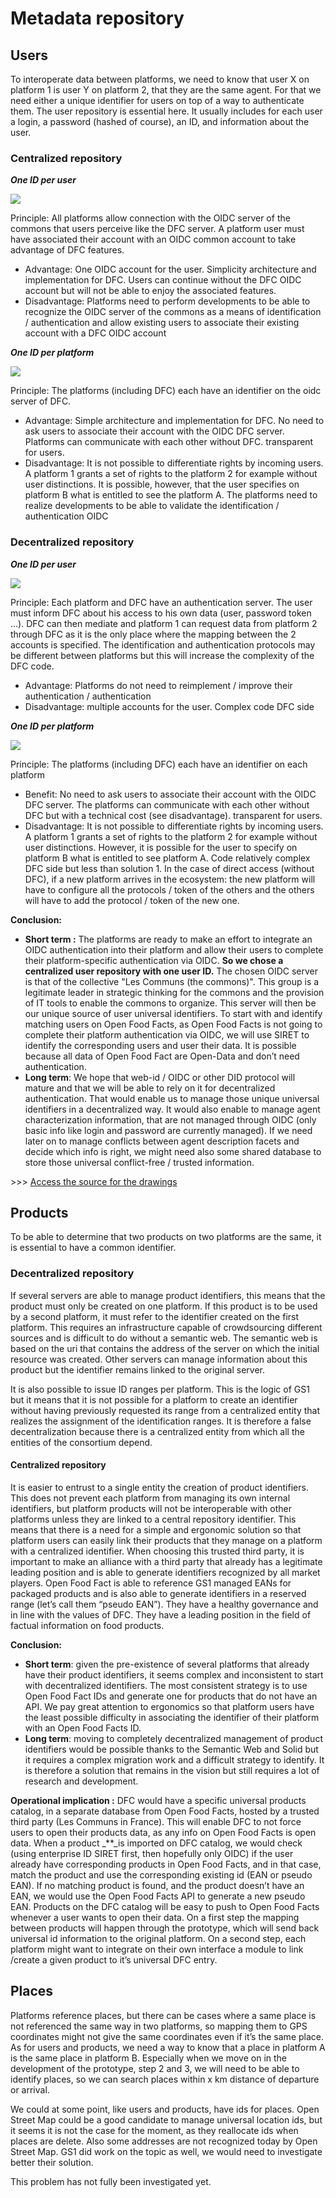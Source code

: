 # Metadata repository

## Users

To interoperate data between platforms, we need to know that user X on platform 1 is user Y on platform 2, that they are the same agent. For that we need either a unique identifier for users on top of a way to authenticate them. The user repository is essential here. It usually includes for each user a login, a password \(hashed of course\), an ID, and information about the user.

### Centralized repository

_**One ID per user**_

![](https://lh3.googleusercontent.com/R3qflqSINbyTah5m4fLWFcD9xuYufUMD09BrinU2rRW0TlPR1crVn_t_-2Ixvf-mtcKVhSnrf9aNX7nD4_wHaGPGYc0vngGJ7_0YvqRzIUXzfyMDou9Kke-YQ6ANztPW3EQGq3SB)

Principle: All platforms allow connection with the OIDC server of the commons that users perceive like the DFC server. A platform user must have associated their account with an OIDC common account to take advantage of DFC features.

* Advantage: One OIDC account for the user. Simplicity architecture and implementation for DFC. Users can continue without the DFC OIDC account but will not be able to enjoy the associated features.
* Disadvantage: Platforms need to perform developments to be able to recognize the OIDC server of the commons as a means of identification / authentication and allow existing users to associate their existing account with a DFC OIDC account

_**One ID per platform**_

![](https://lh5.googleusercontent.com/HdvWJ_hzxaoLw_7o-NXj6bHY02JzPRC51wPb7gQNJUzikY8xJzU0jiSBgKOQOBsl0SphiNmoh6Fk01z8dwNIWMjTzypiIchUFz8i3dKg4zZZ3b3WMIL5au8jpKQ4Wj8x3Ntcjk2y)

Principle: The platforms \(including DFC\) each have an identifier on the oidc server of DFC.

* Advantage: Simple architecture and implementation for DFC. No need to ask users to associate their account with the OIDC DFC server. Platforms can communicate with each other without DFC. transparent for users.
* Disadvantage: It is not possible to differentiate rights by incoming users. A platform 1 grants a set of rights to the platform 2 for example without user distinctions. It is possible, however, that the user specifies on platform B what is entitled to see the platform A. The platforms need to realize developments to be able to validate the identification / authentication OIDC

### Decentralized repository

_**One ID per user**_

![](https://lh6.googleusercontent.com/Vdi82ZngTIlBcxhbOp_VUVpSz4GP2sSEvxtnssNvUhKruIlQQ9Q4ctHH6RuRq-Noi3XVVARgMUMTVlA0Uz5br5k_7JBTqcXmGFr_03olx5EwRKht3IM39NfhZeSdMPQNZRCKRZ42)

Principle: Each platform and DFC have an authentication server. The user must inform DFC about his access to his own data \(user, password token ...\). DFC can then mediate and platform 1 can request data from platform 2 through DFC as it is the only place where the mapping between the 2 accounts is specified. The identification and authentication protocols may be different between platforms but this will increase the complexity of the DFC code.

* Advantage: Platforms do not need to reimplement / improve their authentication / authentication
* Disadvantage: multiple accounts for the user. Complex code DFC side

_**One ID per platform**_

![](https://lh5.googleusercontent.com/Nt4QSohFKuENPQUYkiZ4a1EHSliugRlD2edZAZKcQuxQhpgHytV-U4Ryr9qkk6kTxTqGuemnrsv4e0ehk0Tjc9cFod8vxPMv74l89Iq4VO9ZkIQOeLMPOFhulO-9xz6Tn-Gagct_)

Principle: The platforms \(including DFC\) each have an identifier on each platform

* Benefit: No need to ask users to associate their account with the OIDC DFC server. The platforms can communicate with each other without DFC but with a technical cost \(see disadvantage\). transparent for users.
* Disadvantage: It is not possible to differentiate rights by incoming users. A platform 1 grants a set of rights to the platform 2 for example without user distinctions. However, it is possible for the user to specify on platform B what is entitled to see platform A. Code relatively complex DFC side but less than solution 1. In the case of direct access \(without DFC\), if a new platform arrives in the ecosystem: the new platform will have to configure all the protocols / token of the others and the others will have to add the protocol / token of the new one.

**Conclusion:**

* **Short term :** The platforms are ready to make an effort to integrate an OIDC authentication into their platform and allow their users to complete their platform-specific authentication via OIDC. **So we chose a centralized user repository with one user ID.** The chosen OIDC server is that of the collective "Les Communs \(the commons\)". This group is a legitimate leader in strategic thinking for the commons and the provision of IT tools to enable the commons to organize. This server will then be our unique source of user universal identifiers. To start with and identify matching users on Open Food Facts, as Open Food Facts is not going to complete their platform authentication via OIDC, we will use SIRET to identify the corresponding users and user their data. It is possible because all data of Open Food Fact are Open-Data and don’t need authentication.
* **Long term**: We hope that web-id / OIDC or other DID protocol will mature and that we will be able to rely on it for decentralized authentication. That would enable us to manage those unique universal identifiers in a decentralized way. It would also enable to manage agent characterization information, that are not managed through OIDC \(only basic info like login and password are currently managed\). If we need later on to manage conflicts between agent description facets and decide which info is right, we might need also some shared database to store those universal conflict-free / trusted information.

&gt;&gt;&gt; [Access the source for the drawings](https://www.draw.io/?state=%7B%22ids%22:%5B%221Zia2iwl-GkYc77qowCU0kHNzVNgQqa9V%22%5D,%22action%22:%22open%22,%22userId%22:%22115151052281975084839%22%7D#G1Zia2iwl-GkYc77qowCU0kHNzVNgQqa9V)

## Products

To be able to determine that two products on two platforms are the same, it is essential to have a common identifier.

### Decentralized repository

If several servers are able to manage product identifiers, this means that the product must only be created on one platform. If this product is to be used by a second platform, it must refer to the identifier created on the first platform. This requires an infrastructure capable of crowdsourcing different sources and is difficult to do without a semantic web. The semantic web is based on the uri that contains the address of the server on which the initial resource was created. Other servers can manage information about this product but the identifier remains linked to the original server.

It is also possible to issue ID ranges per platform. This is the logic of GS1 but it means that it is not possible for a platform to create an identifier without having previously requested its range from a centralized entity that realizes the assignment of the identification ranges. It is therefore a false decentralization because there is a centralized entity from which all the entities of the consortium depend.

#### Centralized repository

It is easier to entrust to a single entity the creation of product identifiers. This does not prevent each platform from managing its own internal identifiers, but platform products will not be interoperable with other platforms unless they are linked to a central repository identifier. This means that there is a need for a simple and ergonomic solution so that platform users can easily link their products that they manage on a platform with a centralized identifier. When choosing this trusted third party, it is important to make an alliance with a third party that already has a legitimate leading position and is able to generate identifiers recognized by all market players. Open Food Fact is able to reference GS1 managed EANs for packaged products and is also able to generate identifiers in a reserved range \(let’s call them “pseudo EAN”\). They have a healthy governance and in line with the values ​​of DFC. They have a leading position in the field of factual information on food products.

**Conclusion:**

* **Short term**: given the pre-existence of several platforms that already have their product identifiers, it seems complex and inconsistent to start with decentralized identifiers. The most consistent strategy is to use Open Food Fact IDs and generate one for products that do not have an API. We pay great attention to ergonomics so that platform users have the least possible difficulty in associating the identifier of their platform with an Open Food Facts ID.
* **Long term**: moving to completely decentralized management of product identifiers would be possible thanks to the Semantic Web and Solid but it requires a complex migration work and a difficult strategy to identify. It is therefore a solution that remains in the vision but still requires a lot of research and development.

**Operational implication :** DFC would have a specific universal products catalog, in a separate database from Open Food Facts, hosted by a trusted third party \(Les Communs in France\). This will enable DFC to not force users to open their products data, as any info on Open Food Facts is open data. When a product _\*\*_is imported on DFC catalog, we would check \(using enterprise ID SIRET first, then hopefully only OIDC\) if the user already have corresponding products in Open Food Facts, and in that case, match the product and use the corresponding existing id \(EAN or pseudo EAN\). If no matching product is found, and the product doesn’t have an EAN, we would use the Open Food Facts API to generate a new pseudo EAN. Products on the DFC catalog will be easy to push to Open Food Facts whenever a user wants to open their data. On a first step the mapping between products will happen through the prototype, which will send back universal id information to the original platform. On a second step, each platform might want to integrate on their own interface a module to link /create a given product to it’s universal DFC entry.

## Places

Platforms reference places, but there can be cases where a same place is not referenced the same way in two platforms, so mapping them to GPS coordinates might not give the same coordinates even if it’s the same place. As for users and products, we need a way to know that a place in platform A is the same place in platform B. Especially when we move on in the development of the prototype, step 2 and 3, we will need to be able to identify places, so we can search places within x km distance of departure or arrival.

We could at some point, like users and products, have ids for places. Open Street Map could be a good candidate to manage universal location ids, but it seems it is not the case for the moment, as they reallocate ids when places are delete. Also some addresses are not recognized today by Open Street Map. GS1 did work on the topic as well, we would need to investigate better their solution.

This problem has not fully been investigated yet.

